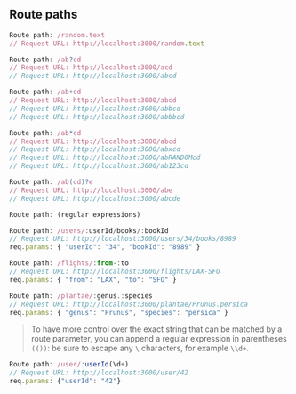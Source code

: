 ## Route paths
```js
Route path: /random.text
// Request URL: http://localhost:3000/random.text

Route path: /ab?cd
// Request URL: http://localhost:3000/acd
// Request URL: http://localhost:3000/abcd

Route path: /ab+cd
// Request URL: http://localhost:3000/abcd
// Request URL: http://localhost:3000/abbcd
// Request URL: http://localhost:3000/abbbcd

Route path: /ab*cd
// Request URL: http://localhost:3000/abcd
// Request URL: http://localhost:3000/abxcd
// Request URL: http://localhost:3000/abRANDOMcd
// Request URL: http://localhost:3000/ab123cd

Route path: /ab(cd)?e
// Request URL: http://localhost:3000/abe
// Request URL: http://localhost:3000/abcde

Route path: (regular expressions)
```

```js
Route path: /users/:userId/books/:bookId
// Request URL: http://localhost:3000/users/34/books/8989
req.params: { "userId": "34", "bookId": "8989" }

Route path: /flights/:from-:to
// Request URL: http://localhost:3000/flights/LAX-SFO
req.params: { "from": "LAX", "to": "SFO" }

Route path: /plantae/:genus.:species
// Request URL: http://localhost:3000/plantae/Prunus.persica
req.params: { "genus": "Prunus", "species": "persica" }
```


> To have more control over the exact string that can be matched 
> by a route parameter, you can append a regular expression 
> in parentheses `(())`: be sure to escape any `\` characters, for example `\\d+`.
```js
Route path: /user/:userId(\d+)
// Request URL: http://localhost:3000/user/42
req.params: {"userId": "42"}
```
